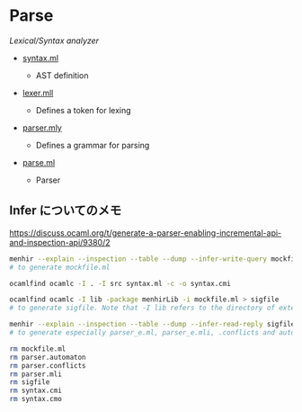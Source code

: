 # Parse

_Lexical/Syntax analyzer_

- [syntax.ml](syntax.ml)

  - AST definition

- [lexer.mll](lexer.mll)

  - Defines a token for lexing

- [parser.mly](parser.mly)

  - Defines a grammar for parsing

- [parse.ml](parse.ml)
  - Parser

## Infer についてのメモ

<https://discuss.ocaml.org/t/generate-a-parser-enabling-incremental-api-and-inspection-api/9380/2>

```bash
menhir --explain --inspection --table --dump --infer-write-query mockfile.ml parser.mly
# to generate mockfile.ml

ocamlfind ocamlc -I . -I src syntax.ml -c -o syntax.cmi

ocamlfind ocamlc -I lib -package menhirLib -i mockfile.ml > sigfile
# to generate sigfile. Note that -I lib refers to the directory of external modules, their .cm[io] files should be ready to use.

menhir --explain --inspection --table --dump --infer-read-reply sigfile parser.mly
# to generate especially parser_e.ml, parser_e.mli, .conflicts and automaton.

rm mockfile.ml
rm parser.automaton
rm parser.conflicts
rm parser.mli
rm sigfile
rm syntax.cmi
rm syntax.cmo
```

